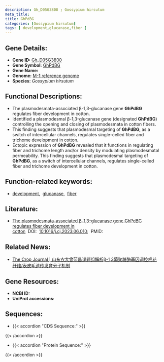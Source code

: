 ```yaml
---
description: Gh_D05G3800 ; Gossypium hirsutum
meta_title:
title: GhPdBG
categories: [Gossypium hirsutum]
tags: [ development,glucanase,fiber ]
---
```


## Gene Details:
- **Gene ID:**	[Gh_D05G3800]()
- **Gene Symbol:** <u>GhPdBG</u>
- **Gene Name:** 
- **Genome:** [M-1 reference genome]()
- **Species:** *Gossypium hirsutum*

## Functional Descriptions:
   - The plasmodesmata-associated β-1,3-glucanase gene **GhPdBG** regulates fiber development in cotton.
   - Identified a plasmodesmal β-1,3-glucanase gene (designated **GhPdBG**) controlling the opening and closing of plasmodesmata in cotton fibers.
   - This finding suggests that plasmodesmal targeting of **GhPdBG**, as a switch of intercellular channels, regulates single-celled fiber and trichome development in cotton.
   - Ectopic expression of **GhPdBG** revealed that it functions in regulating fiber and trichome length and/or density by modulating plasmodesmatal permeability. This finding suggests that plasmodesmal targeting of **GhPdBG**, as a switch of intercellular channels, regulates single-celled fiber and trichome development in cotton.

## Function-related keywords:
   - [development](/tags/development/),&nbsp;&nbsp;[glucanase](/tags/glucanase/),&nbsp;&nbsp;[fiber](/tags/fiber/)

## Literature:
   - [The plasmodesmata-associated β-1,3-glucanase gene GhPdBG regulates fiber development in cotton]( https://www.sciencedirect.com/science/article/pii/S2214514123000958)&nbsp;&nbsp;DOI:&nbsp;&nbsp;[10.1016/j.cj.2023.06.010](https://www.sciencedirect.com/science/article/pii/S2214514123000958);&nbsp;&nbsp;PMID:&nbsp;&nbsp;[](https://pubmed.ncbi.nlm.nih.gov//)

## Related News:
   - [The Crop Journal | 山东农大曾范昌课题组解析β-1,3葡聚糖酶基因调控棉花纤维/表皮毛遗传发育分子机制](https://mp.weixin.qq.com/s/YE2hgV_9a7pk4-fLq512HA)

## Gene Resources:
- **NCBI ID:**  [](https://www.ncbi.nlm.nih.gov/gene/?term=)
- **UniProt accessions:** [](https://www.uniprot.org/uniprotkb//entry)



## Sequences:
- {{< accordion "CDS Sequence:" >}}

{{< /accordion >}}
- {{< accordion "Protein Sequence:" >}}

{{< /accordion >}}
